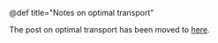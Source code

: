 @def title="Notes on optimal transport"

The post on optimal transport has been moved to [here](/posts/2017/2017-11-5-OptimalTransport/).